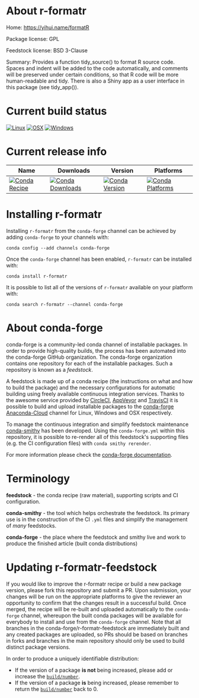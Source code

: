 About r-formatr
===============

Home: https://yihui.name/formatR

Package license: GPL

Feedstock license: BSD 3-Clause

Summary: Provides a function tidy_source() to format R source code. Spaces and indent will be added to the code automatically, and comments will be preserved under certain conditions, so that R code will be more human-readable and tidy. There is also a Shiny app as a user interface in this package (see tidy_app()).



Current build status
====================

[![Linux](https://img.shields.io/circleci/project/github/conda-forge/r-formatr-feedstock/master.svg?label=Linux)](https://circleci.com/gh/conda-forge/r-formatr-feedstock)
[![OSX](https://img.shields.io/travis/conda-forge/r-formatr-feedstock/master.svg?label=macOS)](https://travis-ci.org/conda-forge/r-formatr-feedstock)
[![Windows](https://img.shields.io/appveyor/ci/conda-forge/r-formatr-feedstock/master.svg?label=Windows)](https://ci.appveyor.com/project/conda-forge/r-formatr-feedstock/branch/master)

Current release info
====================

| Name | Downloads | Version | Platforms |
| --- | --- | --- | --- |
| [![Conda Recipe](https://img.shields.io/badge/recipe-r--formatr-green.svg)](https://anaconda.org/conda-forge/r-formatr) | [![Conda Downloads](https://img.shields.io/conda/dn/conda-forge/r-formatr.svg)](https://anaconda.org/conda-forge/r-formatr) | [![Conda Version](https://img.shields.io/conda/vn/conda-forge/r-formatr.svg)](https://anaconda.org/conda-forge/r-formatr) | [![Conda Platforms](https://img.shields.io/conda/pn/conda-forge/r-formatr.svg)](https://anaconda.org/conda-forge/r-formatr) |

Installing r-formatr
====================

Installing `r-formatr` from the `conda-forge` channel can be achieved by adding `conda-forge` to your channels with:

```
conda config --add channels conda-forge
```

Once the `conda-forge` channel has been enabled, `r-formatr` can be installed with:

```
conda install r-formatr
```

It is possible to list all of the versions of `r-formatr` available on your platform with:

```
conda search r-formatr --channel conda-forge
```


About conda-forge
=================

conda-forge is a community-led conda channel of installable packages.
In order to provide high-quality builds, the process has been automated into the
conda-forge GitHub organization. The conda-forge organization contains one repository
for each of the installable packages. Such a repository is known as a *feedstock*.

A feedstock is made up of a conda recipe (the instructions on what and how to build
the package) and the necessary configurations for automatic building using freely
available continuous integration services. Thanks to the awesome service provided by
[CircleCI](https://circleci.com/), [AppVeyor](https://www.appveyor.com/)
and [TravisCI](https://travis-ci.org/) it is possible to build and upload installable
packages to the [conda-forge](https://anaconda.org/conda-forge)
[Anaconda-Cloud](https://anaconda.org/) channel for Linux, Windows and OSX respectively.

To manage the continuous integration and simplify feedstock maintenance
[conda-smithy](https://github.com/conda-forge/conda-smithy) has been developed.
Using the ``conda-forge.yml`` within this repository, it is possible to re-render all of
this feedstock's supporting files (e.g. the CI configuration files) with ``conda smithy rerender``.

For more information please check the [conda-forge documentation](https://conda-forge.org/docs/).

Terminology
===========

**feedstock** - the conda recipe (raw material), supporting scripts and CI configuration.

**conda-smithy** - the tool which helps orchestrate the feedstock.
                   Its primary use is in the construction of the CI ``.yml`` files
                   and simplify the management of *many* feedstocks.

**conda-forge** - the place where the feedstock and smithy live and work to
                  produce the finished article (built conda distributions)


Updating r-formatr-feedstock
============================

If you would like to improve the r-formatr recipe or build a new
package version, please fork this repository and submit a PR. Upon submission,
your changes will be run on the appropriate platforms to give the reviewer an
opportunity to confirm that the changes result in a successful build. Once
merged, the recipe will be re-built and uploaded automatically to the
`conda-forge` channel, whereupon the built conda packages will be available for
everybody to install and use from the `conda-forge` channel.
Note that all branches in the conda-forge/r-formatr-feedstock are
immediately built and any created packages are uploaded, so PRs should be based
on branches in forks and branches in the main repository should only be used to
build distinct package versions.

In order to produce a uniquely identifiable distribution:
 * If the version of a package **is not** being increased, please add or increase
   the [``build/number``](https://conda.io/docs/user-guide/tasks/build-packages/define-metadata.html#build-number-and-string).
 * If the version of a package **is** being increased, please remember to return
   the [``build/number``](https://conda.io/docs/user-guide/tasks/build-packages/define-metadata.html#build-number-and-string)
   back to 0.
